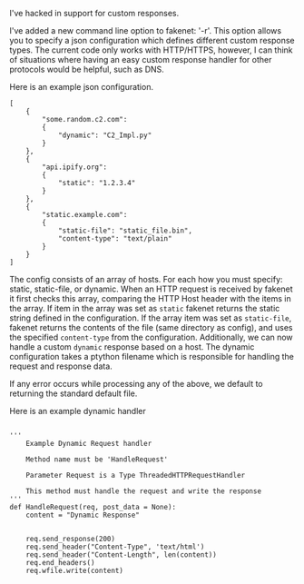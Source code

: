 I've hacked in support for custom responses.

I've added a new command line option to fakenet: '-r'. This option allows you to specify a json configuration which defines different custom response types. The current code only works with HTTP/HTTPS, however, I can think of situations where having an easy custom response handler for other protocols would be helpful, such as DNS.

Here is an example json configuration.

```
[
    {
        "some.random.c2.com":
        {
            "dynamic": "C2_Impl.py"
        }
    },
    {
        "api.ipify.org":
        {
            "static": "1.2.3.4"
        }
    },
    {
        "static.example.com":
        {
            "static-file": "static_file.bin",
            "content-type": "text/plain"
        }
    }
]

```

The config consists of an array of hosts. For each how you must specify: static, static-file, or dynamic. When an HTTP request is received by fakenet it first checks this array, comparing the HTTP Host header with the items in the array. If item in the array was set as `static` fakenet returns the static string defined in the configuration. If the array item was set as `static-file`, fakenet returns the contents of the file (same directory as config), and uses the specified `content-type` from the configuration. Additionally, we can now handle a custom `dynamic` response based on a host. The dynamic configuration takes a ptython filename which is responsible for handling the request and response data.

If any error occurs while processing any of the above, we default to returning the standard default file.

Here is an example dynamic handler
```

'''
    Example Dynamic Request handler

    Method name must be 'HandleRequest'

    Parameter Request is a Type ThreadedHTTPRequestHandler

    This method must handle the request and write the response
'''
def HandleRequest(req, post_data = None):
    content = "Dynamic Response"

 
    req.send_response(200)
    req.send_header("Content-Type", 'text/html')
    req.send_header("Content-Length", len(content))
    req.end_headers()
    req.wfile.write(content)


```

